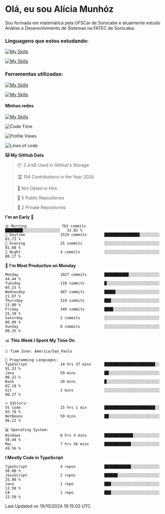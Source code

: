 # Olá, eu sou Alícia Munhóz

<p>Sou formada em matemática pela UFSCar de Sorocabe e atualmente estudo Análise e Desenvolvimento de Sistemas na FATEC de Sorocaba.</p>

### Linguagens que estou estudando:

[![My Skills](https://skillicons.dev/icons?i=js,ts,html,css)](https://skillicons.dev)


[![My Skills](https://skillicons.dev/icons?i=nodejs,java,py,latex)](https://skillicons.dev)

### Ferramentas utilizadas:

[![My Skills](https://skillicons.dev/icons?i=vscode,discord,figma,git)](https://skillicons.dev)

[![My Skills](https://skillicons.dev/icons?i=github,gmail,mongodb,sublime)](https://skillicons.dev)

#### Minhas redes
[![My Skills](https://skillicons.dev/icons?i=linkedin)](https://www.linkedin.com/in/aliciamunhozfrancodecamargo/)

<!--START_SECTION:waka-->
![Code Time](http://img.shields.io/badge/Code%20Time-125%20hrs%2054%20mins-blue)

![Profile Views](http://img.shields.io/badge/Profile%20Views-1-blue)

![Lines of code](https://img.shields.io/badge/From%20Hello%20World%20I%27ve%20Written-3.3%20million%20lines%20of%20code-blue)

**🐱 My GitHub Data** 

> 📦 2.4 kB Used in GitHub's Storage 
 > 
> 🏆 154 Contributions in the Year 2024
 > 
> 🚫 Not Opted to Hire
 > 
> 📜 5 Public Repositories 
 > 
> 🔑 2 Private Repositories 
 > 
**I'm an Early 🐤** 

```text
🌞 Morning                763 commits         ████████░░░░░░░░░░░░░░░░░   33.02 % 
🌆 Daytime                1519 commits        ████████████████░░░░░░░░░   65.73 % 
🌃 Evening                25 commits          ░░░░░░░░░░░░░░░░░░░░░░░░░   01.08 % 
🌙 Night                  4 commits           ░░░░░░░░░░░░░░░░░░░░░░░░░   00.17 % 
```
📅 **I'm Most Productive on Monday** 

```text
Monday                   1027 commits        ███████████░░░░░░░░░░░░░░   44.44 % 
Tuesday                  119 commits         █░░░░░░░░░░░░░░░░░░░░░░░░   05.15 % 
Wednesday                487 commits         █████░░░░░░░░░░░░░░░░░░░░   21.07 % 
Thursday                 319 commits         ███░░░░░░░░░░░░░░░░░░░░░░   13.80 % 
Friday                   349 commits         ████░░░░░░░░░░░░░░░░░░░░░   15.10 % 
Saturday                 2 commits           ░░░░░░░░░░░░░░░░░░░░░░░░░   00.09 % 
Sunday                   8 commits           ░░░░░░░░░░░░░░░░░░░░░░░░░   00.35 % 
```


📊 **This Week I Spent My Time On** 

```text
🕑︎ Time Zone: America/Sao_Paulo

💬 Programming Languages: 
TypeScript               14 hrs 37 mins      ███████████████████████░░   91.33 % 
Java                     59 mins             ██░░░░░░░░░░░░░░░░░░░░░░░   06.22 % 
Bash                     20 mins             █░░░░░░░░░░░░░░░░░░░░░░░░   02.18 % 
Git                      2 mins              ░░░░░░░░░░░░░░░░░░░░░░░░░   00.27 % 

🔥 Editors: 
VS Code                  15 hrs 1 min        ███████████████████████░░   93.78 % 
NetBeans                 59 mins             ██░░░░░░░░░░░░░░░░░░░░░░░   06.22 % 

💻 Operating System: 
Windows                  8 hrs 4 mins        █████████████░░░░░░░░░░░░   50.44 % 
Mac                      7 hrs 56 mins       ████████████░░░░░░░░░░░░░   49.56 % 
```

**I Mostly Code in TypeScript** 

```text
TypeScript               4 repos             ████████████░░░░░░░░░░░░░   50.00 % 
JavaScript               2 repos             ██████░░░░░░░░░░░░░░░░░░░   25.00 % 
Java                     1 repo              ███░░░░░░░░░░░░░░░░░░░░░░   12.50 % 
C#                       1 repo              ███░░░░░░░░░░░░░░░░░░░░░░   12.50 % 
```




 Last Updated on 19/10/2024 19:15:02 UTC
<!--END_SECTION:waka-->
